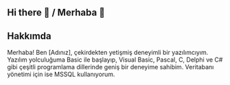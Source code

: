 ## Hi there 👋 / Merhaba 👋

<!--
**ozcakirh/ozcakirh** is a ✨ _special_ ✨ repository because its `README.md` (this file) appears on your GitHub profile.

Here are some ideas to get you started:

- 🔭 I’m currently working on ...
- 🌱 I’m currently learning ...
- 👯 I’m looking to collaborate on ...
- 🤔 I’m looking for help with ...
- 💬 Ask me about ...
- 📫 How to reach me: ...
- 😄 Pronouns: ...
- ⚡ Fun fact: ...
-->

## Hakkımda
Merhaba! Ben [Adınız], çekirdekten yetişmiş deneyimli bir yazılımcıyım. Yazılım yolculuğuma Basic ile başlayıp, Visual Basic, Pascal, C, Delphi ve C# gibi çeşitli programlama dillerinde geniş bir deneyime sahibim. Veritabanı yönetimi için ise MSSQL kullanıyorum.
